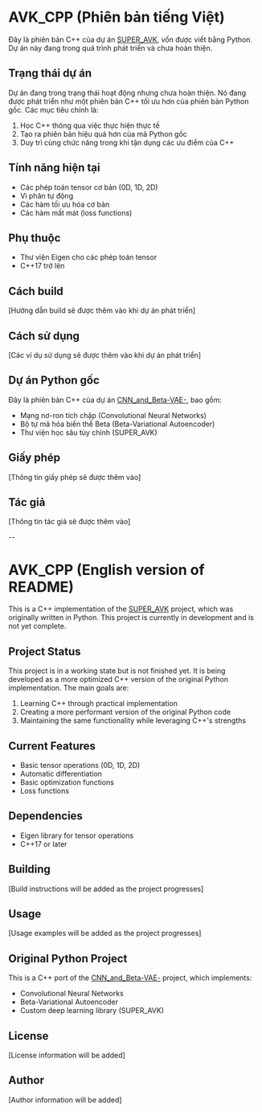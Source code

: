 # AVK_CPP (Phiên bản tiếng Việt)

Đây là phiên bản C++ của dự án [SUPER_AVK](https://github.com/zombieTDV/CNN_and_Beta-VAE-), vốn được viết bằng Python. Dự án này đang trong quá trình phát triển và chưa hoàn thiện.

## Trạng thái dự án

Dự án đang trong trạng thái hoạt động nhưng chưa hoàn thiện. Nó đang được phát triển như một phiên bản C++ tối ưu hơn của phiên bản Python gốc. Các mục tiêu chính là:

1. Học C++ thông qua việc thực hiện thực tế
2. Tạo ra phiên bản hiệu quả hơn của mã Python gốc
3. Duy trì cùng chức năng trong khi tận dụng các ưu điểm của C++

## Tính năng hiện tại

- Các phép toán tensor cơ bản (0D, 1D, 2D)
- Vi phân tự động
- Các hàm tối ưu hóa cơ bản
- Các hàm mất mát (loss functions)

## Phụ thuộc

- Thư viện Eigen cho các phép toán tensor
- C++17 trở lên

## Cách build

[Hướng dẫn build sẽ được thêm vào khi dự án phát triển]

## Cách sử dụng

[Các ví dụ sử dụng sẽ được thêm vào khi dự án phát triển]

## Dự án Python gốc

Đây là phiên bản C++ của dự án [CNN_and_Beta-VAE-](https://github.com/zombieTDV/CNN_and_Beta-VAE-), bao gồm:
- Mạng nơ-ron tích chập (Convolutional Neural Networks)
- Bộ tự mã hóa biến thể Beta (Beta-Variational Autoencoder)
- Thư viện học sâu tùy chỉnh (SUPER_AVK)

## Giấy phép

[Thông tin giấy phép sẽ được thêm vào]

## Tác giả

[Thông tin tác giả sẽ được thêm vào]

--

# AVK_CPP (English version of README)

This is a C++ implementation of the [SUPER_AVK](https://github.com/zombieTDV/CNN_and_Beta-VAE-) project, which was originally written in Python. This project is currently in development and is not yet complete.

## Project Status

This project is in a working state but is not finished yet. It is being developed as a more optimized C++ version of the original Python implementation. The main goals are:

1. Learning C++ through practical implementation
2. Creating a more performant version of the original Python code
3. Maintaining the same functionality while leveraging C++'s strengths

## Current Features

- Basic tensor operations (0D, 1D, 2D)
- Automatic differentiation
- Basic optimization functions
- Loss functions

## Dependencies

- Eigen library for tensor operations
- C++17 or later

## Building

[Build instructions will be added as the project progresses]

## Usage

[Usage examples will be added as the project progresses]

## Original Python Project

This is a C++ port of the [CNN_and_Beta-VAE-](https://github.com/zombieTDV/CNN_and_Beta-VAE-) project, which implements:
- Convolutional Neural Networks
- Beta-Variational Autoencoder
- Custom deep learning library (SUPER_AVK)

## License

[License information will be added]

## Author

[Author information will be added]
